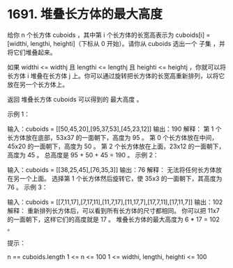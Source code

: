 # 1691. 堆叠长方体的最大高度

给你 n 个长方体 cuboids ，其中第 i 个长方体的长宽高表示为 cuboids[i] = [widthi, lengthi, heighti]（下标从 0 开始）。请你从 cuboids 选出一个 子集 ，并将它们堆叠起来。

如果 widthi <= widthj 且 lengthi <= lengthj 且 heighti <= heightj ，你就可以将长方体 i 堆叠在长方体 j 上。你可以通过旋转把长方体的长宽高重新排列，以将它放在另一个长方体上。

返回 堆叠长方体 cuboids 可以得到的 最大高度 。

 

示例 1：



输入：cuboids = [[50,45,20],[95,37,53],[45,23,12]]
输出：190
解释：
第 1 个长方体放在底部，53x37 的一面朝下，高度为 95 。
第 0 个长方体放在中间，45x20 的一面朝下，高度为 50 。
第 2 个长方体放在上面，23x12 的一面朝下，高度为 45 。
总高度是 95 + 50 + 45 = 190 。
示例 2：

输入：cuboids = [[38,25,45],[76,35,3]]
输出：76
解释：
无法将任何长方体放在另一个上面。
选择第 1 个长方体然后旋转它，使 35x3 的一面朝下，其高度为 76 。
示例 3：

输入：cuboids = [[7,11,17],[7,17,11],[11,7,17],[11,17,7],[17,7,11],[17,11,7]]
输出：102
解释：
重新排列长方体后，可以看到所有长方体的尺寸都相同。
你可以把 11x7 的一面朝下，这样它们的高度就是 17 。
堆叠长方体的最大高度为 6 * 17 = 102 。
 

提示：

n == cuboids.length
1 <= n <= 100
1 <= widthi, lengthi, heighti <= 100